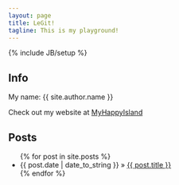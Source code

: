 ```yaml
---
layout: page
title: LeGit!
tagline: This is my playground!
---
```

{% include JB/setup %}

## Info

My name: {{ site.author.name }}

Check out my website at [MyHappyIsland](http://www.myhappyisland.com)
    
## Posts

<div class="well">
	<ul class="posts">
	  {% for post in site.posts %}
	    <li><span>{{ post.date | date_to_string }}</span> &raquo; <a href="{{ BASE_PATH }}{{ post.url }}">{{ post.title }}</a></li>
	  {% endfor %}
	</ul>
</div>



